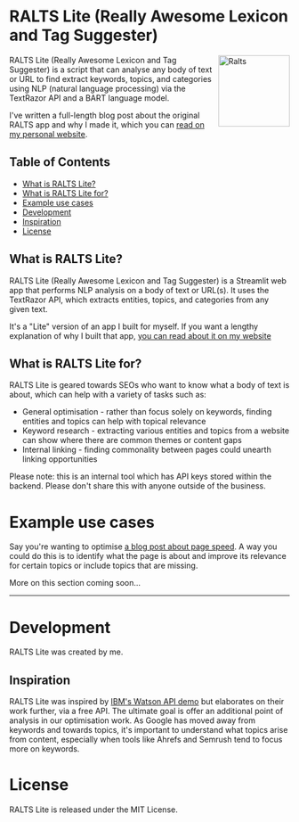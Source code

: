 # RALTS Lite (Really Awesome Lexicon and Tag Suggester)

<a href="https://pokemondb.net/pokedex/ralts"><img src="https://img.pokemondb.net/sprites/home/shiny/ralts.png" alt="Ralts" width="128" height="128" align="right"></a>

RALTS Lite (Really Awesome Lexicon and Tag Suggester) is a script that can analyse any body of text or URL to find extract keywords, topics, and categories using NLP (natural language processing) via the TextRazor API and a BART language model.

I've written a full-length blog post about the original RALTS app and why I made it, which you can [read on my personal website](https://lukealexdavis.co.uk/post/introducing-ralts/). 

## Table of Contents
 - [What is RALTS Lite?](#what-is-ralts)
 - [What is RALTS Lite for?](#what-is-ralts-for)
 - [Example use cases](#example-use-cases)
 - [Development](#development)
 - [Inspiration](#inspiration)
 - [License](#license)

## What is RALTS Lite?

RALTS Lite (Really Awesome Lexicon and Tag Suggester) is a Streamlit web app that performs NLP analysis on a body of text or URL(s). It uses the TextRazor API, which extracts entities, topics, and categories from any given text.

It's a "Lite" version of an app I built for myself. If you want a lengthy explanation of why I built that app, [you can read about it on my website](https://lukealexdavis.co.uk/posts/introducing-ralts/)

## What is RALTS Lite for?

RALTS Lite is geared towards SEOs who want to know what a body of text is about, which can help with a variety of tasks such as:

 - General optimisation - rather than focus solely on keywords, finding entities and topics can help with topical relevance
 - Keyword research - extracting various entities and topics from a website can show where there are common themes or content gaps 
 - Internal linking - finding commonality between pages could unearth linking opportunities

Please note: this is an internal tool which has API keys stored within the backend. Please don't share this with anyone outside of the business.

# Example use cases

Say you're wanting to optimise [a blog post about page speed](https://www.impressiondigital.com/blog/page-speed/). A way you could do this is to identify what the page is about and improve its relevance for certain topics or include topics that are missing.

More on this section coming soon...

----------------------------------

# Development

RALTS Lite was created by me.

## Inspiration

RALTS Lite was inspired by [IBM's Watson API demo](https://www.ibm.com/demos/live/natural-language-understanding/self-service/home) but elaborates on their work further, via a free API. The ultimate goal is offer an additional point of analysis in our optimisation work. As Google has moved away from keywords and towards topics, it's important to understand what topics arise from content, especially when tools like Ahrefs and Semrush tend to focus more on keywords.

# License

RALTS Lite is released under the MIT License.

